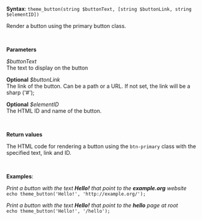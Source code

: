 **Syntax**: `theme_button(string $buttonText, [string $buttonLink, string $elementID])`


Render a button using the primary button class.

<br/>

**Parameters**

*$buttonText*
<br/>
   The text to display on the button

**Optional** *$buttonLink*
<br/>
    The link of the button. Can be a path or a URL. If not set, the link will be a sharp ('#');

**Optional** *$elementID*
<br/>
    The HTML ID and name of the button.

<br/>

**Return values**

The HTML code for rendering a button using the `btn-primary` class with the specified text, link and ID.

<br/>

**Examples**:

*Print a button with the text **Hello!** that point to the **example.org** website*
<br/>
`echo theme_button('Hello!', 'http://example.org/');`


*Print a button with the text **Hello!** that point to the **hello** page at root*
<br/>
`echo theme_button('Hello!', '/hello');`